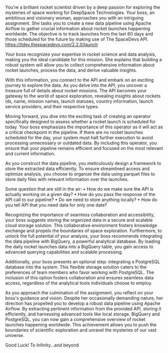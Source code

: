 You're a brilliant rocket scientist driven by a deep passion for exploring the mysteries of space working for DeepSpace Technologies. Your boss, an ambitious and visionary woman, approaches you with an intriguing assignment. She tasks you to create a new data pipeline using Apache Airflow to gather crucial information about rocket launches happening worldwide. The objective is to track launches from the last 60 days and those scheduled for the future by making use of The SpaceDevs API. 
https://lldev.thespacedevs.com/2.2.0/launch 

Your boss recognizes your expertise in rocket science and data analysis, making you the ideal candidate for this mission. She explains that building a robust system will allow you to collect comprehensive information about rocket launches, process the data, and derive valuable insights. 

With this information, you connect to the API and embark on an exciting journey to explore the data. As you delve into the API, you uncover a treasure full of details about rocket missions. The API becomes your gateway to the world of space exploration, revealing insights about rockets ids, name, mission names, launch statuses, country information, launch service providers, and their respective types. 

Moving forward, you dive into the exciting task of creating an operator specifically designed to assess whether a rocket launch is scheduled for today. Your boss emphasizes the importance of this operator as it will act as a critical checkpoint in the pipeline. If there are no rocket launches scheduled for the day, your system must halt further execution to avoid processing unnecessary or outdated data. By including this operator, you ensure that your pipeline remains efficient and focused on the most relevant and current information. 

As you construct the data pipeline, you meticulously design a framework to store the extracted data efficiently. To ensure streamlined access and optimize analysis, you choose to organize the data using parquet files to store daily files with relevant information over the launches. 

Some question that are still in the air: 
• How do we make sure the API is actually working on a given day? 
• How do you pass the response of the API call to our pipeline? 
• Do we need to store anything locally? 
• How do you tell API that you need data for only one date? 

Recognizing the importance of seamless collaboration and accessibility, your boss suggests storing the organized data in a secure and scalable cloud storage solution. This collaborative environment fosters knowledge exchange and propels the boundaries of space exploration. Furthermore, to unlock the full potential of your analysis, your boss recommends integrating the data pipeline with BigQuery, a powerful analytical database. By loading the daily rocket launches data into a BigQuery table, you gain access to advanced querying capabilities and scalable processing. 

Additionally, your boss presents an optional step: integrating a PostgreSQL database into the system. This flexible storage solution caters to the preferences of team members who favor working with PostgreSQL. The inclusion of this option fosters collaboration and ensures seamless data access, regardless of the analytical tools individuals choose to employ. 

As you approach the culmination of the assignment, you reflect on your boss's guidance and vision. Despite her occasionally demanding nature, her direction has propelled you to develop a robust data pipeline using Apache Airflow. By extracting pertinent information from the provided API, storing it efficiently, and harnessing advanced tools like local storage, BigQuery and PostgreSQL, you can now gain a comprehensive overview of rocket launches happening worldwide. This achievement 
allows you to push the boundaries of scientific exploration and unravel the mysteries of our vast universe. 

Good Luck! 
To Infinity...and beyond     
